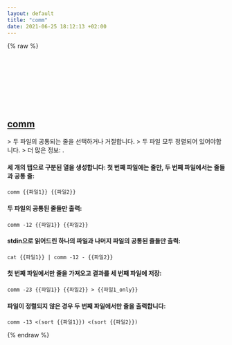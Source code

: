 ```yaml
---
layout: default
title: "comm"
date: 2021-06-25 18:12:13 +02:00
---
```

{% raw %}
<h2 id="comm">
  <a href="/ko/common/comm.html">comm</a> <a href="#comm"><svg class="icon">
    <use href="/assets/images/unicode_sprite.svg#link" />
  </svg></a>
</h2>
> 두 파일의 공통되는 줄을 선택하거나 거절합니다.
> 두 파일 모두 정렬되어 있어야합니다.
> 더 많은 정보: <https://www.gnu.org/software/coreutils/comm>.

#### 세 개의 탭으로 구분된 열을 생성합니다: 첫 번째 파일에는 줄만, 두 번째 파일에서는 줄들과 공통 줄:
```shell
comm {{파일1}} {{파일2}}
```
#### 두 파일의 공통된 줄들만 출력:
```shell
comm -12 {{파일1}} {{파일2}}
```
#### stdin으로 읽어드린 하나의 파일과 나머지 파일의 공통된 줄들만 출력:
```shell
cat {{파일1}} | comm -12 - {{파일2}}
```
#### 첫 번째 파일에서만 줄을 가져오고 결과를 세 번째 파일에 저장:
```shell
comm -23 {{파일1}} {{파일2}} > {{파일1_only}}
```
#### 파일이 정렬되지 않은 경우 두 번째 파일에서만 줄을 출력합니다:
```shell
comm -13 <(sort {{파일1}}) <(sort {{파일2}})
```
{% endraw %}